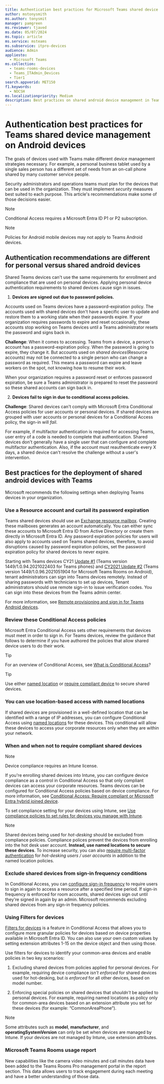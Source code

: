 ```yaml
---
title: Authentication best practices for Microsoft Teams shared device management of Android devices.
author: mstonysmith
ms.author: tonysmit
manager: pamgreen
ms.reviewer: tjaved
ms.date: 05/07/2024
ms.topic: article
ms.service: msteams
ms.subservice: itpro-devices
audience: Admin
appliesto: 
  - Microsoft Teams
ms.collection: 
  - teams-rooms-devices
  - Teams_ITAdmin_Devices
  - Tier1
search.appverid: MET150
f1.keywords: 
  - NOCSH
ms.localizationpriority: Medium
description: Best practices on shared android device management in Teams. This features Conditional Access, password policy, multifactor authentication advice and more.
---
```


# Authentication best practices for Teams shared device management on Android devices

The goals of devices used with Teams make different device management strategies necessary. For example, a personal business tablet used by a single sales person has a different set of needs from an on-call phone shared by many customer service people.

Security administrators and operations teams must plan for the devices that can be used in the organization. They must  implement *security* measures best suited to each purpose. This article's recommendations make some of those decisions easier.

>[!NOTE]
>Conditional Access requires a Microsoft Entra ID P1 or P2 subscription.

>[!NOTE]
>Policies for Android mobile devices may not apply to Teams Android devices.

## Authentication recommendations are different for personal versus shared android devices

Shared Teams devices can't use the same requirements for enrollment and compliance that are used on personal devices. Applying personal device authentication requirements to shared devices cause sign in issues.

1.  **Devices are signed out due to password policies.**

Accounts used on Teams devices have a password-expiration policy. The accounts used with shared devices don't have a specific user to update and restore them to a working state when their passwords expire. If your organization requires passwords to expire and reset occasionally, these accounts stop working on Teams devices until a Teams administrator resets the password and signs back in.

**Challenge**: When it comes to accessing. Teams from a device, a person's account has a password-expiration policy. When the password is going to expire, they change it. But accounts used on *shared devices*(Resource accounts) may not be connected to a single person who can change a password as required. This means a password can expire and leave workers on the spot, not knowing how to resume their work.

When your organization requires a password reset or enforces password expiration, be sure a Teams administrator is prepared to reset the password so these shared accounts can sign back in.

2.  **Devices fail to sign in due to conditional access policies.**

**Challenge**: Shared devices can't comply with Microsoft Entra Conditional Access policies for user accounts or personal devices. If shared devices are grouped with user accounts or personal devices for a Conditional Access policy, the sign-in will *fail*.

For example, if multifactor authentication is required for accessing Teams, user entry of a code is needed to complete that authentication. Shared devices don't generally have a single user that can configure and complete multifactor authentication. Also, if the account must reauthenticate every X days, a shared device can't resolve the challenge without a user's intervention.

## Best practices for the deployment of shared android devices with Teams

Microsoft recommends the following settings when deploying Teams devices in your organization.

### **Use a Resource account and curtail its password expiration**

Teams shared devices should use an [Exchange resource mailbox](/exchange/recipients-in-exchange-online/manage-resource-mailboxes). Creating these mailboxes generates an account automatically. You can either sync these accounts to Microsoft Entra ID from Active Directory or create them directly in Microsoft Entra ID. Any password expiration policies for users will also apply to accounts used on Teams shared devices, therefore, to avoid disruptions caused by password expiration policies, set the password expiration policy for shared devices to never expire.

Starting with Teams devices CY21 [Update #1](https://support.microsoft.com/office/what-s-new-in-microsoft-teams-devices-eabf4d81-acdd-4b23-afa1-9ee47bb7c5e2#ID0EBD=Desk_phones) (Teams version 1449/1.0.94.2021022403 for Teams phones) and [CY2021 Update #2](https://support.microsoft.com/office/what-s-new-in-microsoft-teams-devices-eabf4d81-acdd-4b23-afa1-9ee47bb7c5e2#ID0EBD=Teams_Rooms_on_Android) (Teams version 1449/1.0.96.2021051904 for Microsoft Teams Rooms on Android), tenant administrators can sign into Teams devices remotely. Instead of sharing passwords with technicians to set up devices, Tenant administrators should use remote sign-in to issue verification codes. You can sign into these devices from the Teams admin center.

For more information, see [Remote provisioning and sign in for Teams Android devices](/MicrosoftTeams/devices/remote-provision-remote-login). 

### **Review these Conditional Access policies**

Microsoft Entra Conditional Access sets other requirements that devices must meet in order to sign in. For Teams devices, review the guidance that follows to determine if you have authored the policies that allow shared device users to do their work.

> [!TIP]
> For an overview of Conditional Access, see [What is Conditional Access](/azure/active-directory/conditional-access/overview)?


>[!TIP]
>Use either [named location](/azure/active-directory/conditional-access/location-condition) or [require compliant device](/azure/active-directory/conditional-access/howto-conditional-access-policy-compliant-device) to secure shared devices.

### You can use location-based access with named locations

If shared devices are provisioned in a well-defined location that can be identified with a range of IP addresses, you can configure Conditional Access using [named locations](/azure/active-directory/conditional-access/location-condition) for these devices. This conditional will allow these devices to access your corporate resources only when they are within your network.

### When and when not to require compliant shared devices

>[!NOTE]
>Device compliance requires an Intune license.

If you're enrolling shared devices into Intune, you can configure device compliance as a control in Conditional Access so that only compliant devices can access your corporate resources. Teams devices can be configured for Conditional Access policies based on device compliance. For more information, see [Conditional Access: Require compliant or Microsoft Entra hybrid joined device](/azure/active-directory/conditional-access/howto-conditional-access-policy-compliant-device).

To set compliance setting for your devices using Intune, see [Use compliance policies to set rules for devices you manage with Intune](/intune/protect/device-compliance-get-started).

>[!NOTE]
> Shared devices being used for *hot-desking* should be excluded from compliance policies. Compliance polices prevent the devices from enrolling into the hot desk user account. **Instead, use named locations to secure these devices**.
> To increase security, you can also [require multi-factor authentication](/azure/active-directory/authentication/tutorial-enable-azure-mfa) for *hot-desking users / user accounts* in addition to the named location policies.

### Exclude shared devices from sign-in frequency conditions

In Conditional Access, you can [configure sign-in frequency](/azure/active-directory/conditional-access/howto-conditional-access-session-lifetime#user-sign-in-frequency) to require users to sign in again to access a resource after a specified time period. If sign-in frequency is enforced for room accounts, shared devices sign out until they're signed in again by an admin. Microsoft recommends excluding shared devices from any sign-in frequency policies.

### Using Filters for devices

[Filters for devices](/azure/active-directory/conditional-access/concept-condition-filters-for-devices) is a feature in Conditional Access that allows you to configure more granular policies for devices based on device properties available in Microsoft Entra ID. You can also use your own custom values by setting extension attributes 1-15 on the device object and then using those.

Use filters for devices to identify your common-area devices and enable policies in two key scenarios:

1.  Excluding shared devices from policies applied for personal devices. For example, requiring device compliance *isn't enforced* for shared devices used for hot-desking, but *is enforced* for all other devices, based on model number.

2.  Enforcing special policies on shared devices that *shouldn't* be applied to personal devices. For example, requiring named locations as policy only for common-area devices based on an extension attribute you set for these devices (for example: “CommonAreaPhone”).

>[!NOTE] 
> Some attributes such as **model**, **manufacturer**, and **operatingSystemVersion** can only be set when devices are managed by Intune. If your devices are not managed by Intune, use extension attributes.

### Microsoft Teams Rooms usage report
New capabilities like the camera video minutes and call minutes data have been added to the Teams Rooms Pro management portal in the report section. This data allows users to track engagement during each meeting and have a better understanding of those data. 
